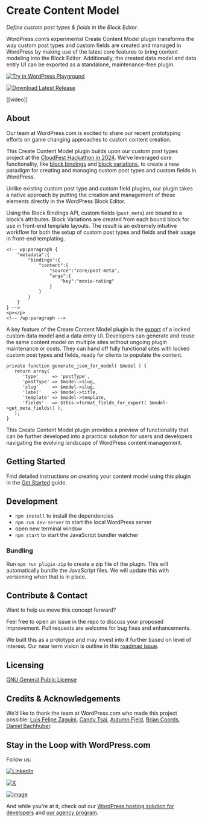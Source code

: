 # Create Content Model

_Define custom post types & fields in the Block Editor._

WordPress.com’s experimental Create Content Model plugin transforms the way custom post types and custom fields are created and managed in WordPress by making use of the latest core features to bring content modeling into the Block Editor.  ​​Additionally, the created data model and data entry UI can be exported as a standalone, maintenance-free plugin.

[![Try in WordPress Playground](https://img.shields.io/badge/Try%20in%20WordPress%20Playground-blue?style=for-the-badge)](https://playground.wordpress.net/?blueprint-url=https://raw.githubusercontent.com/Automattic/create-content-model/trunk/blueprint.json)

[![Download Latest Release](https://img.shields.io/badge/Download%20Latest%20Release-blue?style=for-the-badge)]([https://playground.wordpress.net/?blueprint-url=https://raw.githubusercontent.com/Automattic/create-content-model/trunk/blueprint.json](https://github.com/Automattic/create-content-model-releases/raw/latest/create-content-model.zip))

[[video]]

## About

Our team at WordPress.com is excited to share our recent prototyping  efforts on game changing approaches to custom content creation. 

This Create Content Model plugin builds upon our custom post types project at the [CloudFest Hackathon in 2024](https://developer.wordpress.org/block-editor/reference-guides/block-api/block-variations/). We’ve leveraged core functionality, like [block bindings](https://make.wordpress.org/core/2024/03/06/new-feature-the-block-bindings-api/) and [block variations](https://developer.wordpress.org/block-editor/reference-guides/block-api/block-variations/), to create a new paradigm for creating and managing custom post types and custom fields in WordPress. 

Unlike existing custom post type and custom field plugins, our plugin  takes a native approach by putting the creation and management of these elements directly in the WordPress Block Editor.

Using the Block Bindings API, custom fields (`post_meta`) are bound to a block’s attributes. Block Variations are created from each bound block for use in front-end template layouts. The result is an extremely intuitive workflow for both the setup of custom post types and fields and their usage in front-end templating. 

```
<!-- wp:paragraph {
	"metadata":{
		"bindings":{
			"content":{
				"source":"core/post-meta",
				"args":{
					"key":"movie-rating"
				}
			}
		}
	}
} -->
<p></p>
<!-- /wp:paragraph -->
```

A key feature of the Create Content Model plugin is the [export](https://github.com/Automattic/create-content-model/blob/78d4a208e0c2c74cebd2a7b434e086731c762b41/includes/exporter/class-content-model-exporter.php) of a locked custom data model and a data entry UI. Developers can generate and reuse the same content model on multiple sites without ongoing plugin maintenance or costs. They can hand off fully functional sites with locked custom post types and fields, ready for clients to populate the content. 


```
private function generate_json_for_model( $model ) {
   return array(
      'type'     => 'postType',
      'postType' => $model->slug,
      'slug'     => $model->slug,
      'label'    => $model->title,
      'template' => $model->template,
      'fields'   => $this->format_fields_for_export( $model->get_meta_fields() ),
   );
}
```

This Create Content Model plugin provides a preview of functionality that can be further developed into a practical solution for users and developers navigating the evolving landscape of WordPress content management.

<!--

## Try it out & give us feedback
See it in action in the WordPress Playground[link to playground site]. And then share your feedback in a [GitHub issue](https://github.com/Automattic/create-content-model/issues).

Or download the plugin [here](download link)
-->


## Getting Started

Find detailed instructions on creating your content model using this plugin in the [Get Started](/GETSTARTED.md) guide.

## Development

* `npm install` to install the dependencies
* `npm run dev-server` to start the local WordPress server
* open new terminal window
* `npm start` to start the JavaScript bundler watcher

### Bundling

Run `npm run plugin-zip` to create a zip file of the plugin. This will automatically bundle the JavaScript files. We will update this with versioning when that is in place.

## Contribute & Contact 

Want to help us move this concept forward?

Feel free to open an issue in the repo to discuss your proposed improvement. Pull requests are welcome for bug fixes and enhancements.

We built this as a prototype and may invest into it further based on level of interest.  Our near term vision is outline in this [roadmap issue](https://github.com/Automattic/create-content-model/issues/77).

## Licensing
[GNU General Public License](/LICENSE.md)

## Credits & Acknowledgements 
We’d like to thank the team at WordPress.com who made this project possible: [Luis Felipe Zaguini](https://github.com/zaguiini), [Candy Tsai](https://github.com/candy02058912), [Autumn Fjeld](https://github.com/autumnfjeld), [Brian Coords](https://github.com/bacoords), [Daniel Bachhuber](https://github.com/danielbachhuber).

## Stay in the Loop with WordPress.com
Follow us:

[![LinkedIn](https://img.shields.io/badge/LinkedIn-0077B5?style=for-the-badge&logo=linkedin&logoColor=white)](https://www.linkedin.com/showcase/wordpress.com)
  
[![X](https://img.shields.io/badge/X-000000?style=for-the-badge&logo=x&logoColor=white)](https://x.com/wordpressdotcom)


[![image](https://img.shields.io/badge/Instagram-E4405F?style=for-the-badge&logo=instagram&logoColor=white)](https://www.instagram.com/wordpressdotcom)

<!-- Later we can add developers newsletter -->

And while you’re at it, check out our [WordPress hosting solution for developers](https://wordpress.com/hosting) and [our agency program](https://wordpress.com/for-agencies/).
